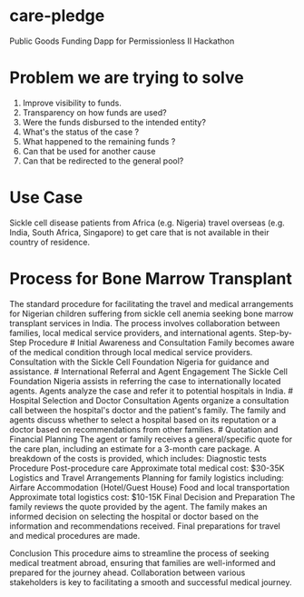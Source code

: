 # care-pledge
Public Goods Funding Dapp for Permissionless II Hackathon

# Problem we are trying to solve
1. Improve visibility to funds.
2. Transparency on how funds are used?
3. Were the funds disbursed to the intended entity?
4. What's the status of the case ?
5. What happened to the remaining funds ?
6. Can that be used for another cause
7. Can that be redirected to the general pool?


# Use Case
Sickle cell disease patients from Africa (e.g. Nigeria) travel overseas (e.g. India, South Africa, Singapore) to get care that is not available in their country of residence.

# Process for Bone Marrow Transplant 
The standard procedure for facilitating the travel and medical arrangements for Nigerian children suffering from sickle cell anemia seeking bone marrow transplant services in India. The process involves collaboration between families, local medical service providers, and international agents.
Step-by-Step Procedure
		# Initial Awareness and Consultation
Family becomes aware of the medical condition through local medical service providers.
Consultation with the Sickle Cell Foundation Nigeria for guidance and assistance.
		# International Referral and Agent Engagement
The Sickle Cell Foundation Nigeria assists in referring the case to internationally located agents.
Agents analyze the case and refer it to potential hospitals in India.
		# Hospital Selection and Doctor Consultation
Agents organize a consultation call between the hospital's doctor and the patient's family.
The family and agents discuss whether to select a hospital based on its reputation or a doctor based on recommendations from other families.
		# Quotation and Financial Planning
The agent or family receives a general/specific quote for the care plan, including an estimate for a 3-month care package.
A breakdown of the costs is provided, which includes:
Diagnostic tests
Procedure
Post-procedure care
Approximate total medical cost: $30-35K
		Logistics and Travel Arrangements
Planning for family logistics including:
Airfare
Accommodation (Hotel/Guest House)
Food and local transportation
Approximate total logistics cost: $10-15K
		Final Decision and Preparation
The family reviews the quote provided by the agent.
The family makes an informed decision on selecting the hospital or doctor based on the information and recommendations received.
Final preparations for travel and medical procedures are made.

Conclusion
This procedure aims to streamline the process of seeking medical treatment abroad, ensuring that families are well-informed and prepared for the journey ahead. Collaboration between various stakeholders is key to facilitating a smooth and successful medical journey.


   
